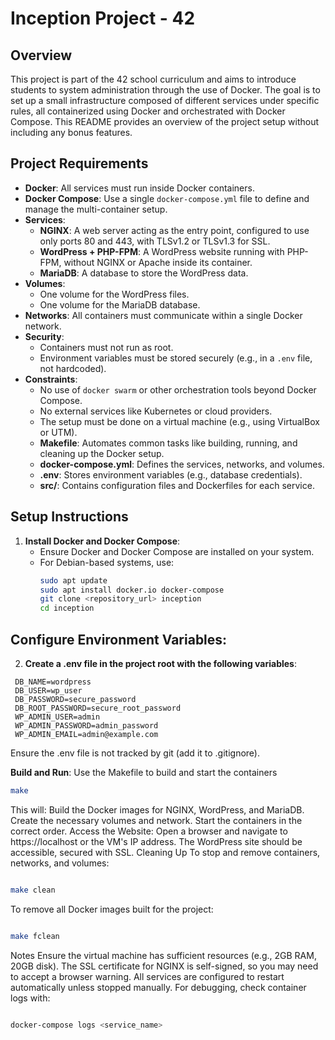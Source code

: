 # Inception Project - 42

## Overview
This project is part of the 42 school curriculum and aims to introduce students to system administration through the use of Docker. The goal is to set up a small infrastructure composed of different services under specific rules, all containerized using Docker and orchestrated with Docker Compose. This README provides an overview of the project setup without including any bonus features.

## Project Requirements
- **Docker**: All services must run inside Docker containers.
- **Docker Compose**: Use a single `docker-compose.yml` file to define and manage the multi-container setup.
- **Services**:
  - **NGINX**: A web server acting as the entry point, configured to use only ports 80 and 443, with TLSv1.2 or TLSv1.3 for SSL.
  - **WordPress + PHP-FPM**: A WordPress website running with PHP-FPM, without NGINX or Apache inside its container.
  - **MariaDB**: A database to store the WordPress data.
- **Volumes**: 
  - One volume for the WordPress files.
  - One volume for the MariaDB database.
- **Networks**: All containers must communicate within a single Docker network.
- **Security**:
  - Containers must not run as root.
  - Environment variables must be stored securely (e.g., in a `.env` file, not hardcoded).
- **Constraints**:
  - No use of `docker swarm` or other orchestration tools beyond Docker Compose.
  - No external services like Kubernetes or cloud providers.
  - The setup must be done on a virtual machine (e.g., using VirtualBox or UTM).
  - **Makefile**: Automates common tasks like building, running, and cleaning up the Docker setup.
  - **docker-compose.yml**: Defines the services, networks, and volumes.
  - **.env**: Stores environment variables (e.g., database credentials).
  - **src/**: Contains configuration files and Dockerfiles for each service.

## Setup Instructions
1. **Install Docker and Docker Compose**:
   - Ensure Docker and Docker Compose are installed on your system.
   - For Debian-based systems, use:
     ```bash
     sudo apt update
     sudo apt install docker.io docker-compose
     git clone <repository_url> inception
     cd inception

## Configure Environment Variables:
2. **Create a .env file in the project root with the following variables**:
 ```.env
  DB_NAME=wordpress
  DB_USER=wp_user
  DB_PASSWORD=secure_password
  DB_ROOT_PASSWORD=secure_root_password
  WP_ADMIN_USER=admin
  WP_ADMIN_PASSWORD=admin_password
  WP_ADMIN_EMAIL=admin@example.com
```
Ensure the .env file is not tracked by git (add it to .gitignore).

**Build and Run**:
Use the Makefile to build and start the containers
```Bash
make
```
This will:
Build the Docker images for NGINX, WordPress, and MariaDB.
Create the necessary volumes and network.
Start the containers in the correct order.
Access the Website:
Open a browser and navigate to https://localhost or the VM's IP address.
The WordPress site should be accessible, secured with SSL.
Cleaning Up
To stop and remove containers, networks, and volumes:
```bash

make clean
```
To remove all Docker images built for the project:
```bash

make fclean
```
Notes
Ensure the virtual machine has sufficient resources (e.g., 2GB RAM, 20GB disk).
The SSL certificate for NGINX is self-signed, so you may need to accept a browser warning.
All services are configured to restart automatically unless stopped manually.
For debugging, check container logs with:
```bash

docker-compose logs <service_name>
```
